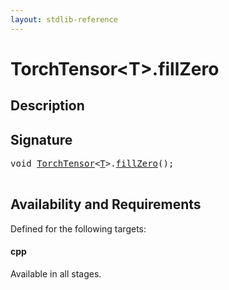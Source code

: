 ```yaml
---
layout: stdlib-reference
---
```


# TorchTensor\<T\>\.fillZero

## Description





## Signature 

<pre>
<span class="code_keyword">void</span> <a href="../types/torchtensor-05/index" class="code_type">TorchTensor</a>&lt;<a href="../types/torchtensor-05/index#typeparam-T" class="code_type">T</a>&gt;.<a href="fillzero-4">fillZero</a>();

</pre>

## Availability and Requirements

Defined for the following targets:

#### cpp
Available in all stages.




